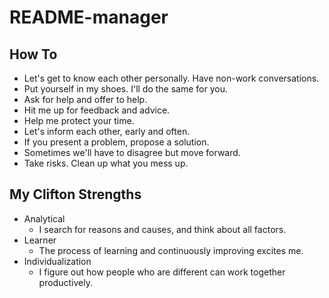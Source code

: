 # README-manager
## How To
* Let's get to know each other personally. Have non-work conversations.
* Put yourself in my shoes. I'll do the same for you.
* Ask for help and offer to help.
* Hit me up for feedback and advice.
* Help me protect your time.
* Let's inform each other, early and often.
* If you present a problem, propose a solution.
* Sometimes we'll have to disagree but move forward.
* Take risks. Clean up what you mess up.
## My Clifton Strengths
* Analytical
  * I search for reasons and causes, and think about all factors.
* Learner
  * The process of learning and continuously improving excites me.
* Individualization
  * I figure out how people who are different can work together productively.
